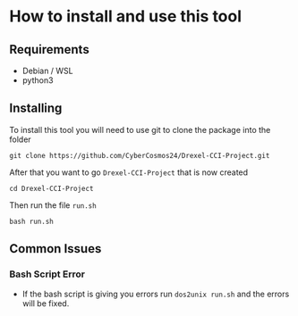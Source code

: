 # How to install and use this tool 


## Requirements 
-  Debian / WSL 
- python3 

## Installing 

To install this tool you will need to use git to clone the package into the folder 

```
git clone https://github.com/CyberCosmos24/Drexel-CCI-Project.git 
```
After that you want to go `Drexel-CCI-Project` that is now created 

```
cd Drexel-CCI-Project
```
Then run the file `run.sh` 
```
bash run.sh
```

## Common Issues

### Bash Script Error 
- If the bash script is giving you errors run `dos2unix run.sh` and the errors will be fixed. 


